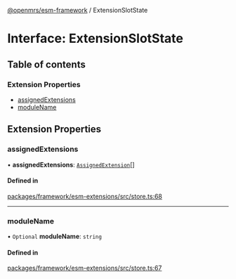 [@openmrs/esm-framework](../API.md) / ExtensionSlotState

# Interface: ExtensionSlotState

## Table of contents

### Extension Properties

- [assignedExtensions](ExtensionSlotState.md#assignedextensions)
- [moduleName](ExtensionSlotState.md#modulename)

## Extension Properties

### assignedExtensions

• **assignedExtensions**: [`AssignedExtension`](AssignedExtension.md)[]

#### Defined in

[packages/framework/esm-extensions/src/store.ts:68](https://github.com/openmrs/openmrs-esm-core/blob/main/packages/framework/esm-extensions/src/store.ts#L68)

___

### moduleName

• `Optional` **moduleName**: `string`

#### Defined in

[packages/framework/esm-extensions/src/store.ts:67](https://github.com/openmrs/openmrs-esm-core/blob/main/packages/framework/esm-extensions/src/store.ts#L67)
